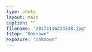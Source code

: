```yaml
---
type: photo
layout: main
caption: ""
filename: "20171116225538.jpg"
fstop: "Unknown"
exposure: "Unknown"
---
```

